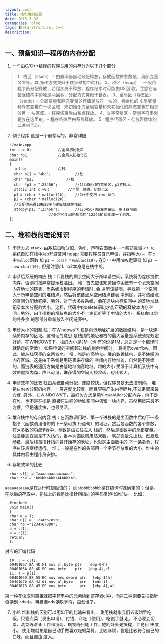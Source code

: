 ```yaml
---
layout: post
title: 栈和堆的区别
date: 2015-3-02
categories: blog
tags: [Data Structure, C++]
description: 
---
```



## 一、预备知识—程序的内存分配  

1. 一个由C/C++编译的程序占用的内存分为以下几个部分 

>  1、栈区（stack） - 由编译器自动分配释放，存放函数的参数值，局部变量的值等。其
>  操作方式类似于数据结构中的栈。 
>  2、堆区（heap） - 一般由程序员分配释放，若程序员不释放，程序结束时可能由OS回
>  收。注意它与数据结构中的堆是两回事，分配方式类似于链表。
>  3、全局区（静态区）（static）- 全局变量和静态变量的存储是放在一块的，初始化的
>  全局变量和静态变量在一块区域，未初始化的全局变量和未初始化的静态变量在相邻的另
>  一块区域。- 程序结束后由系统释放。 
>  4、文字常量区 - 常量字符串就是放在这里的。- 程序结束后由系统释放。 
>  5、程序代码区 - 存放函数体的二进制代码。
   
   
2. 例子程序
  这是一个前辈写的，非常详细
```
  //main.cpp
  int a = 0;   			//全局初始化区
  char *p1;   			//全局未初始化区
  main()
  {
  	int b;   			//栈
  	char s[] = "abc";   		//栈
  	char *p2;   			//栈
  	char *p3 = "123456";   		//123456/0在常量区，p3在栈上。
  	static int c =0；   		//全局（静态）初始化区
  	p1 = (char *)malloc(10);	//C++中使用 new 命令
  	p2 = (char *)malloc(20);
  	//分配得来得10和20字节的区域就在堆区。
  	strcpy(p1, "123456");   	//123456/0放在常量区，编译器可能
					//会将它与p3所指向的"123456"优化成一个地方。
  };
```
   
##  二、堆和栈的理论知识    
  1. 申请方式 
  stack:
  由系统自动分配。例如，声明在函数中一个局部变量```int b```; 系统自动在栈中为b开辟空间
  heap:
  需要程序员自己申请，并指明大小，在c中```malloc```函数
  如
	```
	p1 = (char *)malloc(10);
	```
  在C++中用new运算符
  如
	```
	p2 = new char[10];
	```
  但是注意p1、p2本身是在栈中的。
  
  2. 申请后系统的响应
  栈：只要栈的剩余空间大于所申请空间，系统将为程序提供内存，否则将报异常提示栈溢出。
  堆：首先应该知道操作系统有一个记录空闲内存地址的链表，当系统收到程序的申请时, 会
      遍历该链表，寻找第一个空间大于所申请空间的堆结点，然后将该结点从空闲结点链表
      中删除，并将该结点的空间分配给程序，另外，对于大多数系统，会在这块内存空间中
      的首地址处记录本次分配的大小，这样，代码中的delete语句才能正确的释放本内存空
      间。另外，由于找到的堆结点的大小不一定正好等于申请的大小，系统会自动的将多余
      的那部分重新放入空闲链表中。
   
  3. 申请大小的限制
  栈：在Windows下,栈是向低地址扩展的数据结构，是一块连续的内存的区域。这句话的意思
      是栈顶的地址和栈的最大容量是系统预先规定好的，在WINDOWS下，栈的大小是2M（也
      有的说是1M，总之是一个编译时就确定的常数），如果申请的空间超过栈的剩余空间时，
      将提示overflow。因此，能从栈获得的空间较小。
  堆：堆是向高地址扩展的数据结构，是不连续的内存区域。这是由于系统是用链表来存储的
      空闲内存地址的，自然是不连续的，而链表的遍历方向是由低地址向高地址。堆的大小
      受限于计算机系统中有效的虚拟内存。由此可见，堆获得的空间比较灵活，也比较大。
   
   
   
  4. 申请效率的比较
  栈由系统自动分配，速度较快。但程序员是无法控制的。
  堆是由new分配的内存，一般速度比较慢，而且容易产生内存碎片,不过用起来最方便.
  另外，在WINDOWS下，最好的方式是用VirtualAlloc分配内存，他不是在堆，也不是在栈是
  直接在进程的地址空间中保留一块内存，虽然用起来最不方便。但是速度快，也最灵活。 
     
   
  5. 堆和栈中的存储内容
  栈：在函数调用时，第一个进栈的是主函数中后的下一条指令（函数调用语句的下一条可执
      行语句）的地址，然后是函数的各个参数，在大多数的C编译器中，参数是由右往左入
      栈的，然后是函数中的局部变量。注意静态变量是不入栈的。当本次函数调用结束后，
      局部变量先出栈，然后是参数，最后栈顶指针指向最开始存的地址，也就是主函数中的
      下一条指令，程序由该点继续运行。
  堆：一般是在堆的头部用一个字节存放堆的大小。堆中的具体内容由程序员安排。
   
  6. 存取效率的比较
``` 
  char s1[] = "aaaaaaaaaaaaaaa";
  char *s2 = "bbbbbbbbbbbbbbbbb";
```
```aaaaaaaaaaa```是在运行时刻赋值的；
  而```bbbbbbbbbbb```是在编译时就确定的；
  但是，在以后的存取中，在栈上的数组比指针所指向的字符串(例如堆)快。
  比如： 
```
  #include
  void main()
  {
  char a = 1;
  char c[] = "1234567890";
  char *p ="1234567890";
  a = c[1];
  a = p[1];
  return;
  };
```
  对应的汇编代码
```
  10: a = c[1];
  00401067 8A 4D F1 mov cl,byte ptr   [ebp-0Fh]
  0040106A 88 4D FC mov byte    ptr   [ebp-4],cl
  11: a = p[1]; 
  0040106D 8B 55 EC mov edx,dword ptr   [ebp-14h] 
  00401070 8A 42 01 mov al,byte   ptr   [edx+1] 
  00401073 88 45 FC mov byte      ptr   [ebp-4],al 
```
  第一种在读取时直接就把字符串中的元素读到寄存器cl中，而第二种则要先把指针值读到
  edx中，再根据edx读取字符，显然慢了。 
   
   
  7. 小结 
  堆和栈的区别可以用如下的比喻来看出： 
  使用栈就象我们去饭馆里吃饭，只管点菜（发出申请）、付钱、和吃（使用），吃饱了就
  走，不必理会切菜、洗菜等准备工作和洗碗、刷锅等扫尾工作，他的好处是快捷，但是自
  由度小。
  使用堆就象是自己动手做喜欢吃的菜肴，比较麻烦，但是比较符合自己的口味，而且自由
  度大。
